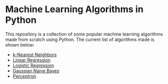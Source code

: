 # Machine Learning Algorithms in Python

This repository is a collection of some popular machine learning algorithms made from scratch using Python.
The current list of algorithms made is shown below:
  - [k-Nearest Neighbors](knn.py)
  - [Linear Regression](linear_regression.py)
  - [Logistic Regression](logistic_regression.py)
  - [Gaussian Naive Bayes](gnb.py)
  - [Perceptron](perceptron.py)

